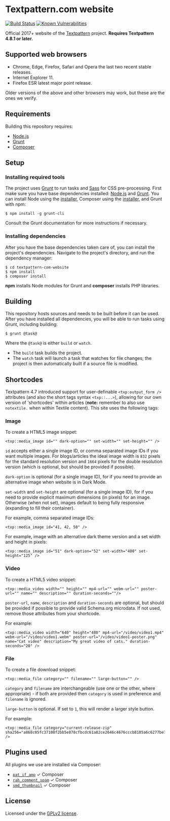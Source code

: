# Textpattern.com website

[![Build Status](https://travis-ci.org/textpattern/textpattern-com-website.svg)](https://travis-ci.org/textpattern/textpattern-com-website)
[![Known Vulnerabilities](https://snyk.io/test/github/textpattern/textpattern-com-website/badge.svg?targetFile=package.json)](https://snyk.io/test/github/textpattern/textpattern-com-website?targetFile=package.json)

Official 2017+ website of the [Textpattern](https://textpattern.com/) project. **Requires Textpattern 4.8.1 or later.**

## Supported web browsers

* Chrome, Edge, Firefox, Safari and Opera the last two recent stable releases.
* Internet Explorer 11.
* Firefox ESR latest major point release.

Older versions of the above and other browsers may work, but these are the ones we verify.

## Requirements

Building this repository requires:

* [Node.js](https://nodejs.org/)
* [Grunt](https://gruntjs.com/)
* [Composer](https://getcomposer.org/)

## Setup

### Installing required tools

The project uses [Grunt](https://gruntjs.com/) to run tasks and [Sass](https://sass-lang.com/) for CSS pre-processing. First make sure you have base dependencies installed: [Node.js](https://nodejs.org/) and [Grunt](https://gruntjs.com/). You can install Node using the [installer](https://nodejs.org/), Composer using the [installer](https://getcomposer.org/), and Grunt with npm:

```ShellSession
$ npm install -g grunt-cli
```

Consult the Grunt documentation for more instructions if necessary.

### Installing dependencies

After you have the base dependencies taken care of, you can install the project's dependencies. Navigate to the project's directory, and run the dependency manager:

```ShellSession
$ cd textpattern-com-website
$ npm install
$ composer install
```

**npm** installs Node modules for Grunt and **composer** installs PHP libraries.

## Building

This repository hosts sources and needs to be built before it can be used. After you have installed all dependencies, you will be able to run tasks using Grunt, including building:

```ShellSession
$ grunt @task@
```

Where the `@task@` is either `build` or `watch`.

* The `build` task builds the project.
* The `watch` task will launch a task that watches for file changes; the project is then automatically built if a source file is modified.

## Shortcodes

Textpattern 4.7 introduced support for user-definable `<txp:output_form />` attributes (and also the short tags syntax `<txp::...>`), allowing for our own version of 'shortcodes' within articles (**note:** remember to also use `notextile.` when within Textile content). This site uses the following tags:

### Image

To create a HTML5 image snippet:

    <txp::media_image id="" dark-option="" set-width="" set-height="" />

`id` accepts either a single image ID, or comma separated image IDs if you want multiple images. For blogs/articles the ideal image width is `832` pixels for the standard resolution version and `1664` pixels for the double resolution version (which is optional, but should be provided if possible).

`dark-option` is optional (for a single image ID), for if you need to provide an alternative image when website is in Dark Mode.

`set-width` and `set-height` are optional (for a single image ID), for if you need to provide explicit maximum dimensions (in pixels) for an image. Otherwise (when not set), images default to being fully responsive (expanding to fill their container).

For example, comma separated image IDs:

    <txp::media_image id="41, 42, 50" />

For example, image with an alternative dark theme version and a set width and height in pixels:

    <txp::media_image id="51" dark-option="52" set-width="400" set-height="125" />

### Video

To create a HTML5 video snippet:

    <txp::media_video width="" height="" mp4-url="" webm-url="" poster-url="" name="" description="" duration-seconds=""/>

`poster-url`, `name`, `description` and `duration-seconds` are optional, but should be provided if possible to provide valid Schema.org microdata. If not used, remove those attributes from your shortcode.

For example:

    <txp::media_video width="640" height="480" mp4-url="/video/video1.mp4" webm-url="/video/video1.webm" poster-url="/video/video1-poster.png" name="Cat video" description="My great video of cats." duration-seconds="20" />

### File

To create a file download snippet:

    <txp::media_file category="" filename="" large-button="" />

`category` and `filename` are interchangeable (use one or the other, where appropriate) - if both are provided then `category` is used in preference and `filename` is ignored.

`large-button` is optional. If set to `1`, this will render a larger style button.

For example:

    <txp::media_file category="current-release-zip" sha256="a868c05fc37108f2bb5e878cfbcdc61a82ce2646c4676cccb8105a6c6277be7a" />

## Plugins used

All plugins we use are installed via Composer:

* [`pat_if_amp`](https://github.com/cara-tm/pat_if_amp) ✓ Composer
* [`rah_comment_spam`](https://github.com/gocom/rah_comment_spam) ✓ Composer
* [`smd_thumbnail`](https://github.com/bloke/smd_thumbnail) ✓ Composer

## License

Licensed under the [GPLv2 license](https://github.com/textpattern/textpattern-com-website/blob/master/LICENSE).
